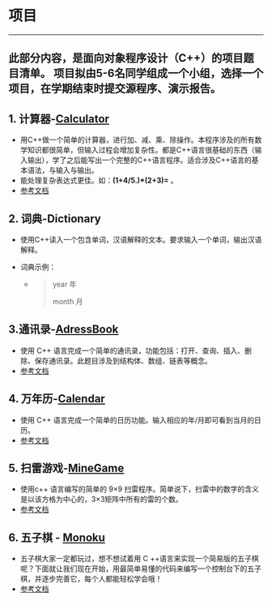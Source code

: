 # 项目

---
此部分内容，是面向对象程序设计（C++）的项目题目清单。
项目拟由**5-6名同学组成一个小组**，选择一个项目，在学期结束时提交**源程序、演示报告**。
---

## 1. 计算器-[Calculator](https://www.shiyanlou.com/courses/75/labs/314/document)

- 用C++做一个简单的计算器，进行加、减、乘、除操作。本程序涉及的所有数学知识都很简单，但输入过程会增加复杂性。都是C++语言很基础的东西（输入输出），学了之后能写出一个完整的C++语言程序。适合涉及C++语言的基本语法，与输入与输出。
- 能处理复杂表达式更佳。如：**(1+4/5.)*(2+3)=** 。
- [参考文档](./Projects/Calculator/C%E8%AF%AD%E8%A8%80%E5%88%B6%E4%BD%9C%E7%AE%80%E5%8D%95%E8%AE%A1%E7%AE%97%E5%99%A8%20-%20%E5%AE%9E%E9%AA%8C%E6%A5%BC.html)

## 2. 词典-Dictionary

- 使用C++读入一个包含单词，汉语解释的文本。要求输入一个单词，输出汉语解释。

- 词典示例：

  - > year  年
    >
    > month  月

## 3.通讯录-[AdressBook](https://www.shiyanlou.com/courses/125/labs/402/document)

- 使用 C++ 语言完成一个简单的通讯录，功能包括：打开、查询、插入、删除、保存通讯录。此题目涉及到结构体、数组、链表等概念。
- [参考文档](./Projects/Adressbook/c%E8%AF%AD%E8%A8%80%E5%AE%9E%E7%8E%B0%E9%80%9A%E8%AE%AF%E5%BD%95%20-%20%E5%AE%9E%E9%AA%8C%E6%A5%BC.html)

## 4. 万年历-[Calendar](https://www.shiyanlou.com/courses/126/labs/405/document) 

- 使用 C++ 语言完成一个简单的日历功能。输入相应的年/月即可看到当月的日历。
- [参考文档](./Projects/Calendar/c%E8%AF%AD%E8%A8%80%E7%BC%96%E5%86%99%E4%B8%87%E5%B9%B4%E5%8E%86%20-%20%E5%AE%9E%E9%AA%8C%E6%A5%BC.html)

## 5. 扫雷游戏-[MineGame](https://www.shiyanlou.com/courses/116/labs/385/document)

- 使用c++ 语言编写的简单的 9×9 扫雷程序。简单说下，扫雷中的数字的含义是以该方格为中心的，3×3矩阵中所有的雷的个数。
- [参考文档](./Projects/MineGame/C%E8%AF%AD%E8%A8%80%E7%89%88%E6%89%AB%E9%9B%B7%E6%B8%B8%E6%88%8F%20-%20%E5%AE%9E%E9%AA%8C%E6%A5%BC.html)

## 6. 五子棋 - [Monoku](https://www.shiyanlou.com/courses/313/labs/966/document)

- 五子棋大家一定都玩过，想不想试着用 C ++语言来实现一个简易版的五子棋呢？下面就让我们现在开始，用最简单易懂的代码来编写一个控制台下的五子棋，并逐步完善它，每个人都能轻松学会哦！
- [参考文档](./Projects/Gomoku/%E5%BF%AB%E9%80%9F%E5%AE%9E%E9%AA%8C%E4%BA%94%E5%AD%90%E6%A3%8B%20-%20%E5%AE%9E%E9%AA%8C%E6%A5%BC.html)